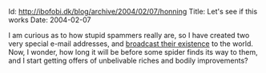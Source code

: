 Id: http://ibofobi.dk/blog/archive/2004/02/07/honning
Title: Let's see if this works
Date: 2004-02-07

<p>I am curious as to how stupid spammers really are, so I have created
two very special e-mail addresses, and <a
href='http://honning.ibofobi.dk/'>broadcast their existence</a> to the
world. Now, I wonder, how long it will be before some spider finds its
way to them, and I start getting offers of unbelivable riches and bodily
improvements?</p>